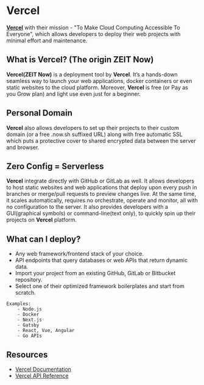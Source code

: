# Vercel
**[Vercel](https://vercel.com/)** with their mission - "To Make Cloud Computing Accessible To Everyone", which allows developers to deploy their web projects with minimal effort and maintenance.
 

## What is Vercel? (The origin ZEIT Now)
**Vercel(ZEIT Now)** is a deployment tool by **Vercel**. It’s a hands-down seamless way to launch your web applications, docker containers or even static websites to the cloud platform. Moreover, **Vercel** is free (or Pay as you Grow plan) and light use even just for a beginner. 


## Personal Domain
**Vercel** also allows developers to set up their projects to their custom domain (or a free .now.sh suffixed URL) along with free automatic SSL which puts a protective cover to shared encrypted data between the server and browser.


## Zero Config = Serverless
**Vercel** integrate directly with GitHub or GitLab as well. It allows developers to host static websites and web applications that deploy upon every push in branches or merge/pull requests to preview changes live. At the same time, it scales automatically, requires no orchestrate, operate and monitor, all with no configuration to the server. It also provides developers with a GUI(graphical symbols) or command-line(text only), to quickly spin up their projects on **Vercel** platform. 


## What can I deploy?
- Any web framework/frontend stack of your choice.
- API endpoints that query databases or web APIs that return dynamic data.
- Import your project from an existing GitHub, GitLab or Bitbucket repository.
- Select one of their optimized framework boilerplates and start from scratch.

```
Examples:
    - Node.js
    - Docker
    - Next.js
    - Gatsby
    - React, Vue, Angular
    - Go APIs
```



## Resources 
- [Vercel Documentation](https://vercel.com/docs)
- [Vercel API Reference](https://vercel.com/docs/api)